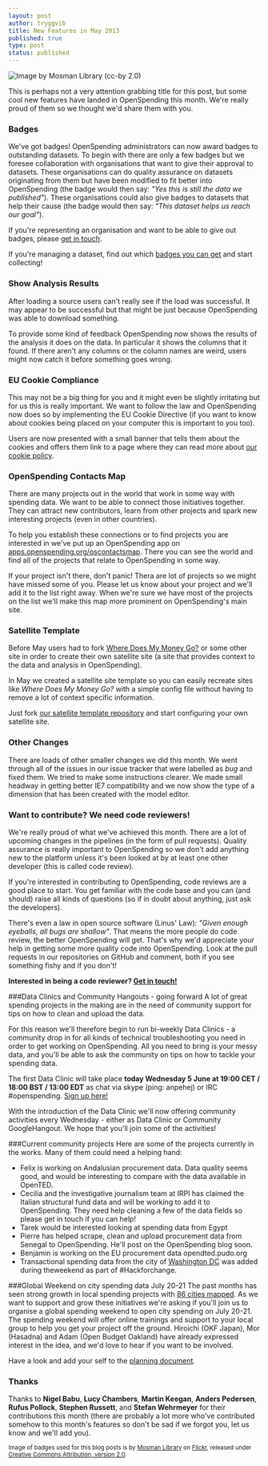 ```yaml
---
layout: post
author: tryggvib
title: New Features in May 2013
published: true
type: post
status: published
---
```


![Image by Mosman Library (cc-by 2.0)](https://farm9.staticflickr.com/8205/8206356927_3d5c720658_c.jpg "Badges!")

This is perhaps not a very attention grabbing title for this post, but some cool new features have landed in OpenSpending this month. We're really proud of them so we thought we'd share them with you.

### Badges

We've got badges! OpenSpending administrators can now award badges to outstanding datasets. To begin with there are only a few badges but we foresee collaboration with organisations that want to give their approval to datasets. These organisations can do quality assurance on datasets originating from them but have been modified to fit better into OpenSpending (the badge would then say: *"Yes this is still the data we published"*). These organisations could also give badges to datasets that help their cause (the badge would then say: *"This dataset helps us reach our goal"*).

If you're representing an organisation and want to be able to give out badges, please [get in touch](http://openspending.org/about/contact.html).

If you're managing a dataset, find out which [badges you can get](http://openspending.org/badges) and start collecting!

### Show Analysis Results

After loading a source users can't really see if the load was successful. It may appear to be successful but that might be just because OpenSpending was able to download something.

To provide some kind of feedback OpenSpending now shows the results of the analysis it does on the data. In particular it shows the columns that it found. If there aren't any columns or the column names are weird, users might now catch it before something goes wrong.

### EU Cookie Compliance

This may not be a big thing for you and it might even be slightly irritating but for us this is really important. We want to follow the law and OpenSpending now does so by implementing the EU Cookie Directive (if you want to know about cookies being placed on your computer this is important to you too).

Users are now presented with a small banner that tells them about the cookies and offers them link to a page where they can read more about [our cookie policy](http://okfn.org/cookie-policy/).

### OpenSpending Contacts Map

There are many projects out in the world that work in some way with spending data. We want to be able to connect those initiatives together. They can attract new contributors, learn from other projects and spark new interesting projects (even in other countries).

To help you establish these connections or to find projects you are interested in we've put up an OpenSpending app on [apps.openspending.org/oscontactsmap](http://apps.openspending.org/oscontactsmap/). There you can see the world and find all of the projects that relate to OpenSpending in some way.

If your project isn't there, don't panic! Thera are lot of projects so we might have missed some of you. Please let us know about your project and we'll add it to the list right away. When we're sure we have most of the projects on the list we'll make this map more prominent on OpenSpending's main site.

### Satellite Template

Before May users had to fork [Where Does My Money Go?](http://wheredoesmymoneygo.org/) or some other site in order to create their own satellite site (a site that provides context to the data and analysis in OpenSpending).

In May we created a satellite site template so you can easily recreate sites like *Where Does My Money Go?* with a simple config file without having to remove a lot of context specific information.

Just fork [our satellite template repository](https://github.com/openspending/satellite-template) and start configuring your own satellite site.

### Other Changes

There are loads of other smaller changes we did this month. We went through all of the issues in our issue tracker that were labelled as *bug* and fixed them. We tried to make some instructions clearer. We made small headway in getting better IE7 compatibility and we now show the type of a dimension that has been created with the model editor.

### Want to contribute? We need code reviewers!

We're really proud of what we've achieved this month. There are a lot of upcoming changes in the pipelines (in the form of pull requests). Quality assurance is really important to OpenSpending so we don't add anything new to the platform unless it's been looked at by at least one other developer (this is called code review).

If you're interested in contributing to OpenSpending, code reviews are a good place to start. You get familiar with the code base and you can (and should) raise all kinds of questions (so if in doubt about anything, just ask the developers).

There's even a law in open source software (Linus' Law): *"Given enough eyeballs, all bugs are shallow"*. That means the more people do code review, the better OpenSpending will get. That's why we'd appreciate your help in getting some more quality code into OpenSpending. Look at the pull requests in our repositories on GitHub and comment, both if you see something fishy and if you don't!

**Interested in being a code reviewer? [Get in touch!](http://openspending.org/about/contact.html)**

###Data Clinics and Community Hangouts - going forward
A lot of great spending projects in the making are in the need of community support for tips on how to clean and upload the data.

For this reason we'll therefore begin to run bi-weekly Data Clinics - a community drop in for all kinds of technical troubleshooting you need in order to get working on OpenSpending. 
All you need to bring is your messy data, and you'll be able to ask the community on tips on how to tackle your spending data.

The first Data Clinic will take place **today Wednesday 5 June at 19:00 CET / 18:00 BST / 13:00 EDT** as chat via skype (ping: anpehej) or IRC #openspending. [Sign up here!](https://docs.google.com/a/okfn.org/document/d/1vx9oSJieuqfQ2xdBTyFSTmDRsPRenTrJLKJDo_ZP8z4/edit#)

With the introduction of the Data Clinic we'll now offering community activities every Wednesday - either as Data Clinic or Community GoogleHangout. We hope that you'll join some of the activities!

###Current community projects
Here are some of the projects currently in the works. Many of them could need a helping hand: 
- Felix is working on Andalusian procurement data. Data quality seems good, and would be interesting to compare with the data available in OpenTED.
- Cecilia and the investigative journalism team at IRPI has claimed the Italian structural fund data and will be working to add it to OpenSpending. They need help cleaning a few of the data fields so please get in touch if you can help! 
- Tarek would be interested looking at spending data from Egypt
- Pierre has helped scrape, clean and upload procurement data from Senegal to OpenSpending. He'll post on the OpenSpending blog soon. 
- Benjamin is working on the EU procurement data opendted.pudo.org
- Transactional spending data from the city of [Washington DC](http://openspending.org/dc-vendors-contractors) was added during theweekend as part of #Hackforchange. 

###Global Weekend on city spending data July 20-21 
The past months has seen strong growth in local spending projects with [86 cities mapped](http://apps.openspending.org/maps/). As we want to support and grow these initiatives we're asking if you'll join us to organise a global spending weekend to open city spending on July 20-21. The spending weekend will offer online trainings and support to your local group to help you get your project off the ground. 
Hiroichi (OKF Japan), Mor (Hasadna) and Adam (Open Budget Oakland) have already expressed interest in the idea, and we'd love to hear if you want to be involved. 

Have a look and add your self to the [planning document](https://docs.google.com/a/okfn.org/document/d/1Zh-TPxgMiFDrzk-rNJqL9CmCbbtlZmp2xjWlZ6T20TA/edit#heading=h.6416s7qbnyrt). 

### Thanks

Thanks to **Nigel Babu**, **Lucy Chambers**, **Martin Keegan**, **Anders Pedersen**, **Rufus Pollock**, **Stephen Russett**, and **Stefan Wehrmeyer** for their contributions this month (there are probably a lot more who've contributed somehow to this month's features so don't be sad if we forgot you, let us know and we'll add you).

<small>Image of badges used for this blog posts is by [Mosman Library](https://www.flickr.com/photos/mosmanlibrary/) on [Flickr](http://flickr.com), released under [Creative Commons Attribution, version 2.0](http://creativecommons.org/licenses/by/2.0/).</small>
